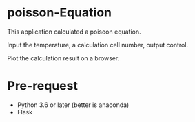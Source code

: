 # poisson-Equation

This application calculated a poisoon equation.

Input the temperature, a calculation cell number, output control.

Plot the calculation result on a browser.

# Pre-request

- Python 3.6 or later (better is anaconda)
- Flask
